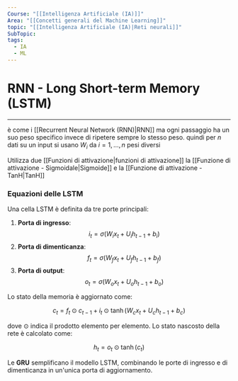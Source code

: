 ```yaml
---
Course: "[[Intelligenza Artificiale (IA)]]"
Area: "[[Concetti generali del Machine Learning]]"
topic: "[[Intelligenza Artificiale (IA)|Reti neurali]]"
SubTopic: 
tags:
  - IA
  - ML
---
```

# RNN - Long Short-term Memory (LSTM)
---




è come i [[Recurrent Neural Network (RNN)|RNN]] ma ogni passaggio ha un suo peso specifico invece di ripetere sempre lo stesso peso.
quindi per $n$ dati su un input si usano $W_i$ da $i =1,\dots,n$ pesi diversi 



Utilizza due [[Funzioni di attivazione|funzioni di attivazione]] la [[Funzione di attivazione - Sigmoidale|Sigmoide]] e la [[Funzione di attivazione - TanH|TanH]] 





### Equazioni delle LSTM

Una cella LSTM è definita da tre porte principali:
1. **Porta di ingresso**:
   $$
   i_t = \sigma(W_i x_t + U_i h_{t-1} + b_i)
   $$
2. **Porta di dimenticanza**:
   $$
   f_t = \sigma(W_f x_t + U_f h_{t-1} + b_f)
   $$
3. **Porta di output**:
   $$
   o_t = \sigma(W_o x_t + U_o h_{t-1} + b_o)
   $$

Lo stato della memoria è aggiornato come:

$$
c_t = f_t \odot c_{t-1} + i_t \odot \tanh(W_c x_t + U_c h_{t-1} + b_c)
$$

dove $\odot$ indica il prodotto elemento per elemento. Lo stato nascosto della rete è calcolato come:

$$
h_t = o_t \odot \tanh(c_t)
$$

Le **GRU** semplificano il modello LSTM, combinando le porte di ingresso e di dimenticanza in un'unica porta di aggiornamento.
